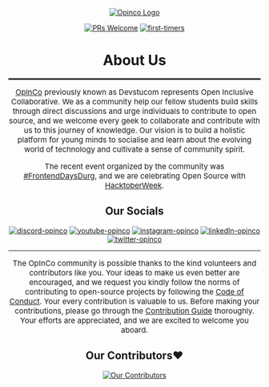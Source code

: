 <div align=center>

[![Opinco Logo](public/assets/opinco.jpg)](https://opinco.vercel.app/)

[![PRs Welcome](https://img.shields.io/badge/PRs-welcome-brightgreen.svg?style=flat-square)](https://makeapullrequest.com)
[![first-timers](https://img.shields.io/badge/first--timers--only-friendly-blue.svg?style=flat-square)](https://www.firsttimersonly.com/)

# About Us

<hr style="height: 3px">

<span style="font-size: 15px"> 

[OplnCo](https://opinco.vercel.app/) previously known as Devstucom represents Open Inclusive Collaborative. We as a community help our fellow students build skills
through direct discussions and urge individuals to contribute to open source, and we welcome every geek to collaborate and contribute with us to this journey of knowledge.
Our vision is to build a holistic platform for young minds to socialise and learn about the evolving world of technology and cultivate a sense of community spirit.

The recent event organized by the community was [#FrontendDaysDurg](https://frontenddays.events/event/frontend-days-durg/), and we are celebrating Open Source with
[HacktoberWeek](https://github.com/OpInCo-Community/HacktoberWeek/tree/bd5077ca41fff8a78b6966f14695ddabc4a6a982).

</span>

## Our Socials
[![discord-opinco](https://img.shields.io/badge/-Discord-black?style=flat-square&logo=Discord)](https://discord.gg/uG3KwXkgfG)
[![youtube-opinco](https://img.shields.io/badge/-YouTube-black?style=flat-square&logo=YouTube)](https://www.youtube.com/c/OpInCoCommunity)
[![instagram-opinco](https://img.shields.io/badge/-Instagram-black?style=flat-square&logo=Instagram)](https://www.instagram.com/opincocommunity/)
[![linkedIn-opinco](https://img.shields.io/badge/-LinkedIn-black?style=flat-square&logo=LinkedIn)](https://www.linkedin.com/company/opincocommunity/)
[![twitter-opinco](https://img.shields.io/badge/-Twitter-black?style=flat-square&logo=Twitter)](https://twitter.com/opincocommunity)


<hr>

<span style="font-size: 15px"> 

The OpInCo community is possible thanks to the kind volunteers and contributors like you.
Your ideas to make us even better are encouraged, and we request you kindly follow the norms of contributing to open-source projects by following the
[Code of Conduct](https://github.com/OpInCo-Community/OpInCo-Page/blob/main/Code%20of%20Conduct.md). Your every contribution is valuable to us. Before making
your contributions, please go through the [Contribution Guide](https://github.com/OpInCo-Community/OpInCo-Page/blob/main/CODE_OF_CONDUCT.md) thoroughly. Your efforts are appreciated, and we are excited
to welcome you aboard.

</span>

## Our Contributors❤️

<a href = "https://github.com/OpInCo-Community/OpInCo-Page/graphs/contributors">
  <img src = "https://contrib.rocks/image?repo=OpInCo-Community/OpInCo-Page" alt="Our Contributors"/>
</a>

</div>